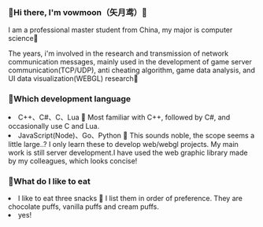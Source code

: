<h3>👋Hi there, I'm vowmoon（矢月鸢）🌙</h3>
<p>I am a professional master student from China, my major is computer science🍒</p>
<p>The years, i'm involved in the research and transmission of network communication messages, mainly used in the development of game server communication(TCP/UDP), anti cheating algorithm, game data analysis, and UI data visualization(WEBGL) research🍒</p>

<h3>🍉Which development language</h3>
<li>C++、C#、C、Lua 🍉 Most familiar with C++, followed by C#, and occasionally use C and Lua.</li>
<li>JavaScript(Node)、Go、Python 🍉 This sounds noble, the scope seems a little large..? I only learn these to develop web/webgl projects. My main work is still server development.I have used the web graphic library made by my colleagues, which looks concise!</li>

<h3>🥞What do I like to eat</h3>
<li>I like to eat three snacks 🥞 I list them in order of preference. They are chocolate puffs, vanilla puffs and cream puffs.</li>
<li>yes!</li>
